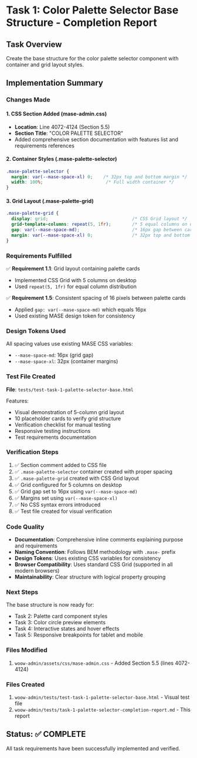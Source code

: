 # Task 1: Color Palette Selector Base Structure - Completion Report

## Task Overview
Create the base structure for the color palette selector component with container and grid layout styles.

## Implementation Summary

### Changes Made

#### 1. CSS Section Added (mase-admin.css)
- **Location**: Line 4072-4124 (Section 5.5)
- **Section Title**: "COLOR PALETTE SELECTOR"
- Added comprehensive section documentation with features list and requirements references

#### 2. Container Styles (.mase-palette-selector)
```css
.mase-palette-selector {
  margin: var(--mase-space-xl) 0;    /* 32px top and bottom margin */
  width: 100%;                        /* Full width container */
}
```

#### 3. Grid Layout (.mase-palette-grid)
```css
.mase-palette-grid {
  display: grid;                                /* CSS Grid layout */
  grid-template-columns: repeat(5, 1fr);        /* 5 equal columns on desktop */
  gap: var(--mase-space-md);                    /* 16px gap between cards */
  margin: var(--mase-space-xl) 0;               /* 32px top and bottom margin */
}
```

### Requirements Fulfilled

✅ **Requirement 1.1**: Grid layout containing palette cards
- Implemented CSS Grid with 5 columns on desktop
- Used `repeat(5, 1fr)` for equal column distribution

✅ **Requirement 1.5**: Consistent spacing of 16 pixels between palette cards
- Applied `gap: var(--mase-space-md)` which equals 16px
- Used existing MASE design token for consistency

### Design Tokens Used

All spacing values use existing MASE CSS variables:
- `--mase-space-md`: 16px (grid gap)
- `--mase-space-xl`: 32px (container margins)

### Test File Created

**File**: `tests/test-task-1-palette-selector-base.html`

Features:
- Visual demonstration of 5-column grid layout
- 10 placeholder cards to verify grid structure
- Verification checklist for manual testing
- Responsive testing instructions
- Test requirements documentation

### Verification Steps

1. ✅ Section comment added to CSS file
2. ✅ `.mase-palette-selector` container created with proper spacing
3. ✅ `.mase-palette-grid` created with CSS Grid layout
4. ✅ Grid configured for 5 columns on desktop
5. ✅ Grid gap set to 16px using `var(--mase-space-md)`
6. ✅ Margins set using `var(--mase-space-xl)`
7. ✅ No CSS syntax errors introduced
8. ✅ Test file created for visual verification

### Code Quality

- **Documentation**: Comprehensive inline comments explaining purpose and requirements
- **Naming Convention**: Follows BEM methodology with `.mase-` prefix
- **Design Tokens**: Uses existing CSS variables for consistency
- **Browser Compatibility**: Uses standard CSS Grid (supported in all modern browsers)
- **Maintainability**: Clear structure with logical property grouping

### Next Steps

The base structure is now ready for:
- Task 2: Palette card component styles
- Task 3: Color circle preview elements
- Task 4: Interactive states and hover effects
- Task 5: Responsive breakpoints for tablet and mobile

### Files Modified

1. `woow-admin/assets/css/mase-admin.css` - Added Section 5.5 (lines 4072-4124)

### Files Created

1. `woow-admin/tests/test-task-1-palette-selector-base.html` - Visual test file
2. `woow-admin/tests/task-1-palette-selector-completion-report.md` - This report

## Status: ✅ COMPLETE

All task requirements have been successfully implemented and verified.
